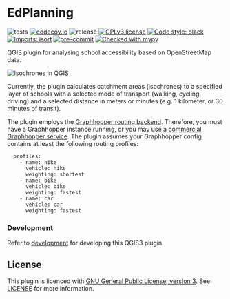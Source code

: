 
# EdPlanning
![tests](https://github.com/GispoCoding/edplanning/workflows/Tests/badge.svg)
[![codecov.io](https://codecov.io/github/GispoCoding/edplanning/coverage.svg?branch=master)](https://codecov.io/github/GispoCoding/edplanning?branch=master)
![release](https://github.com/GispoCoding/edplanning/workflows/Release/badge.svg)
[![GPLv3 license](https://img.shields.io/badge/License-GPLv3-blue.svg)](http://perso.crans.org/besson/LICENSE.html)
[![Code style: black](https://img.shields.io/badge/code%20style-black-000000.svg)](https://github.com/psf/black)
[![Imports: isort](https://img.shields.io/badge/%20imports-isort-%231674b1?style=flat&labelColor=ef8336)](https://pycqa.github.io/isort/)
[![pre-commit](https://img.shields.io/badge/pre--commit-enabled-brightgreen?logo=pre-commit&logoColor=white)](https://github.com/pre-commit/pre-commit)
[![Checked with mypy](http://www.mypy-lang.org/static/mypy_badge.svg)](http://mypy-lang.org/)

QGIS plugin for analysing school accessibility based on OpenStreetMap data.

![Isochrones in QGIS](imgs/ui_screenshot.PNG)

Currently, the plugin calculates catchment areas (isochrones) to a specified layer of schools with a selected mode of transport (walking, cycling, driving) and a selected distance in meters or minutes (e.g. 1 kilometer, or 30 minutes of transit).

The plugin employs the [Graphhopper routing backend](https://github.com/graphhopper/graphhopper). Therefore, you must have a Graphhopper instance running, or you may use [a commercial Graphhopper service](https://www.graphhopper.com/). The plugin assumes your Graphhopper config contains at least the following routing profiles:

```
  profiles:
    - name: hike
      vehicle: hike
      weighting: shortest
    - name: bike
      vehicle: bike
      weighting: fastest
    - name: car
      vehicle: car
      weighting: fastest
```

### Development

Refer to [development](docs/development.md) for developing this QGIS3 plugin.

## License
This plugin is licenced with
[GNU General Public License, version 3](https://www.gnu.org/licenses/gpl-3.0.html).
See [LICENSE](LICENSE) for more information.
